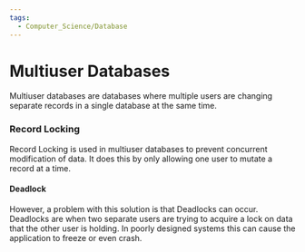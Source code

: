```yaml
---
tags:
  - Computer_Science/Database
---
```

# Multiuser Databases
Multiuser databases are databases where multiple users are changing separate records in a single database at the same time.

### Record Locking
Record Locking is used in multiuser databases to prevent concurrent modification of data. It does this by only allowing one user to mutate a record at a time.

#### Deadlock
However, a problem with this solution is that Deadlocks can occur.
Deadlocks are when two separate users are trying to acquire a lock on data that the other user is holding. In poorly designed systems this can cause the application to freeze or even crash.